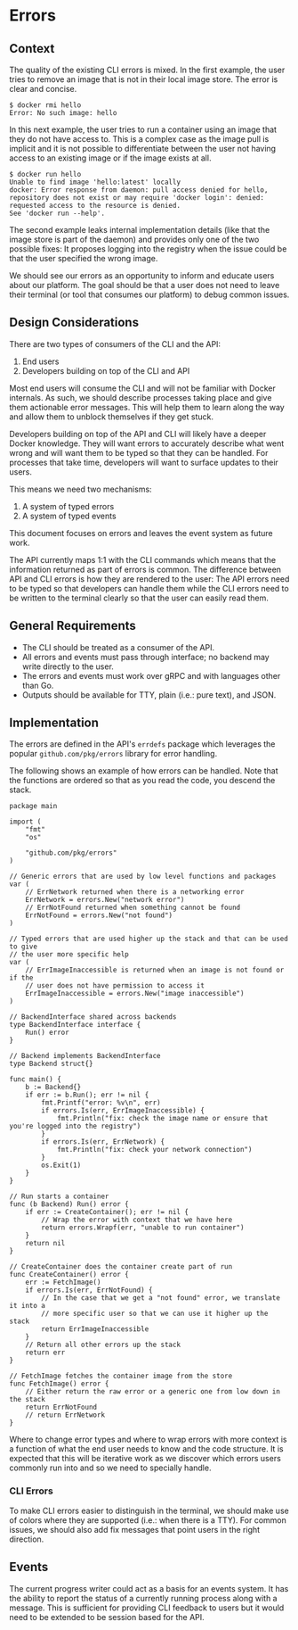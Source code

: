 # Errors

## Context

The quality of the existing CLI errors is mixed.
In the first example, the user tries to remove an image that is not in their
local image store.
The error is clear and concise.

```console
$ docker rmi hello
Error: No such image: hello
```

In this next example, the user tries to run a container using an image that they
do not have access to.
This is a complex case as the image pull is implicit and it is not possible to
differentiate between the user not having access to an existing image or if the
image exists at all.

```console
$ docker run hello
Unable to find image 'hello:latest' locally
docker: Error response from daemon: pull access denied for hello, repository does not exist or may require 'docker login': denied: requested access to the resource is denied.
See 'docker run --help'.
```

The second example leaks internal implementation details (like that the image
store is part of the daemon) and provides only one of the two possible fixes:
It proposes logging into the registry when the issue could be that the user
specified the wrong image.

We should see our errors as an opportunity to inform and educate users about
our platform.
The goal should be that a user does not need to leave their terminal (or tool
that consumes our platform) to debug common issues.

## Design Considerations

There are two types of consumers of the CLI and the API:
1. End users
2. Developers building on top of the CLI and API

Most end users will consume the CLI and will not be familiar with Docker
internals.
As such, we should describe processes taking place and give them
actionable error messages.
This will help them to learn along the way and allow them to unblock themselves
if they get stuck.

Developers building on top of the API and CLI will likely have a deeper Docker
knowledge.
They will want errors to accurately describe what went wrong and will
want them to be typed so that they can be handled.
For processes that take time, developers will want to surface updates to their
users.

This means we need two mechanisms:
1. A system of typed errors
2. A system of typed events

This document focuses on errors and leaves the event system as future work.

The API currently maps 1:1 with the CLI commands which means that the
information returned as part of errors is common.
The difference between API and CLI errors is how they are rendered to the user:
The API errors need to be typed so that developers can handle them while the CLI
errors need to be written to the terminal clearly so that the user can easily
read them.

## General Requirements

- The CLI should be treated as a consumer of the API.
- All errors and events must pass through interface; no backend may write
  directly to the user.
- The errors and events must work over gRPC and with languages other than Go.
- Outputs should be available for TTY, plain (i.e.: pure text), and JSON.

## Implementation

The errors are defined in the API's `errdefs` package which leverages the
popular `github.com/pkg/errors` library for error handling.

The following shows an example of how errors can be handled.
Note that the functions are ordered so that as you read the code, you descend
the stack.

```golang
package main

import (
	"fmt"
	"os"

	"github.com/pkg/errors"
)

// Generic errors that are used by low level functions and packages
var (
	// ErrNetwork returned when there is a networking error
	ErrNetwork = errors.New("network error")
	// ErrNotFound returned when something cannot be found
	ErrNotFound = errors.New("not found")
)

// Typed errors that are used higher up the stack and that can be used to give
// the user more specific help
var (
	// ErrImageInaccessible is returned when an image is not found or if the
	// user does not have permission to access it
	ErrImageInaccessible = errors.New("image inaccessible")
)

// BackendInterface shared across backends
type BackendInterface interface {
	Run() error
}

// Backend implements BackendInterface
type Backend struct{}

func main() {
	b := Backend{}
	if err := b.Run(); err != nil {
		fmt.Printf("error: %v\n", err)
		if errors.Is(err, ErrImageInaccessible) {
			fmt.Println("fix: check the image name or ensure that you're logged into the registry")
		}
		if errors.Is(err, ErrNetwork) {
			fmt.Println("fix: check your network connection")
		}
		os.Exit(1)
	}
}

// Run starts a container
func (b Backend) Run() error {
	if err := CreateContainer(); err != nil {
		// Wrap the error with context that we have here
		return errors.Wrapf(err, "unable to run container")
	}
	return nil
}

// CreateContainer does the container create part of run
func CreateContainer() error {
	err := FetchImage()
	if errors.Is(err, ErrNotFound) {
		// In the case that we get a "not found" error, we translate it into a
		// more specific user so that we can use it higher up the stack
		return ErrImageInaccessible
	}
	// Return all other errors up the stack
	return err
}

// FetchImage fetches the container image from the store
func FetchImage() error {
	// Either return the raw error or a generic one from low down in the stack
	return ErrNotFound
	// return ErrNetwork
}
```

Where to change error types and where to wrap errors with more context is a
function of what the end user needs to know and the code structure.
It is expected that this will be iterative work as we discover which errors
users commonly run into and so we need to specially handle.

### CLI Errors

To make CLI errors easier to distinguish in the terminal, we should make use of
colors where they are supported (i.e.: when there is a TTY).
For common issues, we should also add fix messages that point users in the right
direction.

## Events

The current progress writer could act as a basis for an events system.
It has the ability to report the status of a currently running process along
with a message.
This is sufficient for providing CLI feedback to users but it would need to be
extended to be session based for the API.
